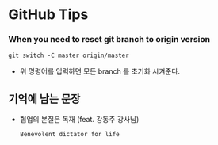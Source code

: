 # **GitHub Tips**

### When you need to reset git branch to origin version

```shell
git switch -C master origin/master
```

- 위 명령어를 입력하면 모든 branch 를 초기화 시켜준다.



## 기억에 남는 문장

- 협업의 본질은 독재 (feat. 강동주 강사님)

  `Benevolent dictator for life`

 
